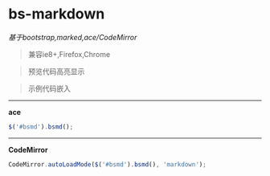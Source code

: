 bs-markdown
===========


*基于bootstrap,marked,ace/CodeMirror*


>兼容ie8+,Firefox,Chrome

>预览代码高亮显示

>示例代码嵌入                
            
-------

**ace**

```javascript
$('#bsmd').bsmd();
```

-------

**CodeMirror**

```javascript
CodeMirror.autoLoadMode($('#bsmd').bsmd(), 'markdown');
```


